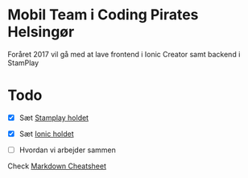 
# Mobil Team i Coding Pirates Helsingør

Foråret 2017 vil gå med at lave frontend i Ionic Creator samt backend i StamPlay 

# Todo
- [x] Sæt [Stamplay holdet](stamplay.md)
- [x] Sæt [Ionic holdet](ionic.md)
- [ ] Hvordan vi arbejder sammen



Check [Markdown Cheatsheet](https://github.com/adam-p/markdown-here/wiki/Markdown-Cheatsheet)
